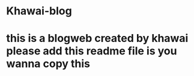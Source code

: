 # Khawai-blog
# this is a blogweb created by khawai please add this readme file is you wanna copy this 

